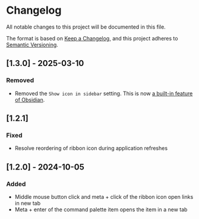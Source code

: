 # Changelog

All notable changes to this project will be documented in this file.

The format is based on [Keep a Changelog](https://keepachangelog.com/en/1.1.0/),
and this project adheres to [Semantic Versioning](https://semver.org/spec/v2.0.0.html).

## [1.3.0] - 2025-03-10

### Removed

- Removed the `Show icon in sidebar` setting. This is now [a built-in feature of Obsidian](https://obsidian.md/changelog/2022-12-05-desktop-v1.1.0/).

## [1.2.1]

### Fixed

- Resolve reordering of ribbon icon during application refreshes

## [1.2.0] - 2024-10-05

### Added

- Middle mouse button click and meta + click of the ribbon icon open links in new tab
- Meta + enter of the command palette item opens the item in a new tab